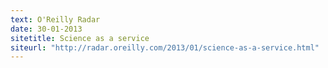 ```yaml
---
text: O'Reilly Radar
date: 30-01-2013
sitetitle: Science as a service
siteurl: "http://radar.oreilly.com/2013/01/science-as-a-service.html"
---
```


